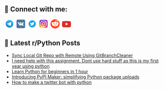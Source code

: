 ## 🔎 Connect with me:
[<img src="https://github.com/bullbesh/bullbesh/blob/main/images/Telegram.png" width="32" height="32" />](https://t.me/bullbesh)
[<img src="https://github.com/bullbesh/bullbesh/blob/main/images/VK.png" width="32" height="32" />](https://vk.com/bullbesh)
[<img src="https://github.com/bullbesh/bullbesh/blob/main/images/Twitter.png" width="32" height="32" />](https://twitter.com/bullbesh1)
[<img src="https://github.com/bullbesh/bullbesh/blob/main/images/Instagram.png" width="32" height="32" />](https://www.instagram.com/bullbesh)
[<img src="https://github.com/bullbesh/bullbesh/blob/main/images/Reddit.png" width="32" height="32" />](https://www.reddit.com/user/bullbesh)
[<img src="https://github.com/bullbesh/bullbesh/blob/main/images/YouTube.png" width="32" height="32" />](https://www.youtube.com/channel/UCtfjRs6uzgq5mfm8S06WTcg)

## 📕 Latest r/Python Posts
<!-- BLOG-POST-LIST:START -->
- [Sync Local Git Repo with Remote Using GitBranchCleaner](https://www.reddit.com/r/Python/comments/105lcpg/sync_local_git_repo_with_remote_using/)
- [I need help with this assignment. Dont use hard stuff as this is my first year using python](https://www.reddit.com/r/Python/comments/105lbe3/i_need_help_with_this_assignment_dont_use_hard/)
- [Learn Python for beginners in 1 hour](https://www.reddit.com/r/Python/comments/105jmy2/learn_python_for_beginners_in_1_hour/)
- [Introducing PyPI Maker: simplifying Python package uploads](https://www.reddit.com/r/Python/comments/105g879/introducing_pypi_maker_simplifying_python_package/)
- [How to make a twitter bot with python](https://www.reddit.com/r/Python/comments/105fidc/how_to_make_a_twitter_bot_with_python/)
<!-- BLOG-POST-LIST:END -->
